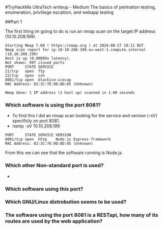 #TryHackMe UltraTech writeup - Medium
The basics of pentration testing, enumeration, privlilege escaltion, and webapp testing

##Part 1

The first thing im going to do is run an nmap scan on the target IP address (10.10.208.199).
```
Starting Nmap 7.60 ( https://nmap.org ) at 2024-08-27 18:11 BST
Nmap scan report for ip-10-10-208-199.eu-west-1.compute.internal (10.10.208.199)
Host is up (0.00089s latency).
Not shown: 997 closed ports
PORT     STATE SERVICE
21/tcp   open  ftp
22/tcp   open  ssh
8081/tcp open  blackice-icecap
MAC Address: 02:3C:7E:9D:8D:85 (Unknown)

Nmap done: 1 IP address (1 host up) scanned in 1.80 seconds
```


### Which software is using the port 8081?

- To find this I did an nmap scan looking for the service and version (-sV) specificly on port 8081.
- namp -sV 10.10.208.199
```
PORT     STATE SERVICE VERSION
8081/tcp open  http    Node.js Express framework
MAC Address: 02:3C:7E:9D:8D:85 (Unknown)
```
From this we can see that the software running is Node.js.

### Which other Non-standard port is used?
-
### Which software using this port?

### Which GNU/Linux distrobution seems to be used?

### The software using the port 8081 is a RESTapi, how many of its routes are used by the web application?
